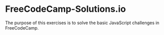 # FreeCodeCamp-Solutions.io

The purpose of this exercises is to solve the basic JavaScript challenges in FreeCodeCamp.
